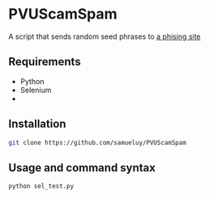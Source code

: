 # PVUScamSpam
A script that sends random seed phrases to [a phising site](http://plantvsundead.help/)

## Requirements
* Python
* Selenium
* 
## Installation
```sh
git clone https://github.com/samueluy/PVUScamSpam
```

## Usage and command syntax
```sh
python sel_test.py
```
